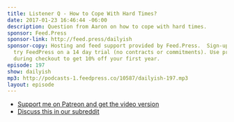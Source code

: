 ```yaml
---
title: Listener Q - How to Cope With Hard Times?
date: 2017-01-23 16:46:44 -06:00
description: Question from Aaron on how to cope with hard times.
sponsor: Feed.Press
sponsor-link: http://feed.press/dailyish
sponsor-copy: Hosting and feed support provided by Feed.Press.  Sign-up today and
  try FeedPress on a 14 day trial (no contracts or commitments). Use promo code "dailyish"
  during checkout to get 10% off your first year.
episode: 197
show: dailyish
mp3: http://podcasts-1.feedpress.co/10587/dailyish-197.mp3
layout: episode
---
```


* [Support me on Patreon and get the video version](https://www.patreon.com/ichris)
* [Discuss this in our subreddit](https://www.reddit.com/r/Goodstuff_fm/comments/5py215/dailyish_197_listener_q_how_to_cope_with_hard/)
